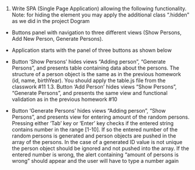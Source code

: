 1. Write SPA (Single Page Application) allowing the following functionality. Note: for hiding the element you may apply the additional class “.hidden” as we did in the project Dogram
- Buttons panel with navigation to three different views (Show Persons, Add New Person, Generate Persons). 
- Application starts with the panel of three buttons as shown below
- Button ‘Show Persons’ hides views “Adding person”, “Generate Persons”, and presents table containing data about the persons. The structure of a person object is the same as in the previous homework (id, name, birthYear). You should apply the table.js file from the classwork #11
1.3. Button ‘Add Person’ hides views “Show Persons”, “Generate Persons”, and presents the same view and functional validation  as in the previous homework #10

- Button ‘Generate Persons’ hides views “Adding person”, “Show Persons”, and presents view for entering amount of the random persons.
Pressing either ‘Tab’ key or ‘Enter’ key checks if the entered string contains number in the range [1-10]. If so the entered number of the random persons is generated and person objects are pushed in the array of the persons. In the case of a generated ID value is not unique the person object should be ignored and not pushed into the array. If the entered number is wrong, the alert containing “amount of persons is wrong” should appear and the user will have to type a number again


